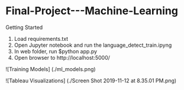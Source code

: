 # Final-Project---Machine-Learning

Getting Started

1. Load requirements.txt
2. Open Jupyter notebook and run the language_detect_train.ipyng
3. In web folder, run $python app.py 
4. Open browser to http://localhost:5000/

![Training Models]
(./ml_models.png)


![Tableau Visualizations]
(./Screen Shot 2019-11-12 at 8.35.01 PM.png)
